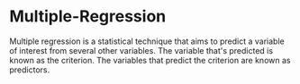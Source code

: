 # Multiple-Regression

Multiple regression is a statistical technique that aims to predict a variable of interest from several other variables. The variable that's predicted is known as the criterion. The variables that predict the criterion are known as predictors.
